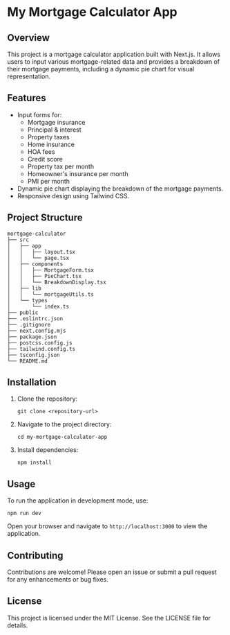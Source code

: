 # My Mortgage Calculator App

## Overview
This project is a mortgage calculator application built with Next.js. It allows users to input various mortgage-related data and provides a breakdown of their mortgage payments, including a dynamic pie chart for visual representation.

## Features
- Input forms for:
  - Mortgage insurance
  - Principal & interest
  - Property taxes
  - Home insurance
  - HOA fees
  - Credit score
  - Property tax per month
  - Homeowner's insurance per month
  - PMI per month
- Dynamic pie chart displaying the breakdown of the mortgage payments.
- Responsive design using Tailwind CSS.

## Project Structure
```
mortgage-calculator
├── src
│   ├── app
│   │   ├── layout.tsx
│   │   └── page.tsx
│   ├── components
│   │   ├── MortgageForm.tsx
│   │   ├── PieChart.tsx
│   │   └── BreakdownDisplay.tsx
│   ├── lib
│   │   └── mortgageUtils.ts
│   └── types
│       └── index.ts
├── public
├── .eslintrc.json
├── .gitignore
├── next.config.mjs
├── package.json
├── postcss.config.js
├── tailwind.config.ts
├── tsconfig.json
└── README.md
```

## Installation
1. Clone the repository:
   ```
   git clone <repository-url>
   ```
2. Navigate to the project directory:
   ```
   cd my-mortgage-calculator-app
   ```
3. Install dependencies:
   ```
   npm install
   ```

## Usage
To run the application in development mode, use:
```
npm run dev
```
Open your browser and navigate to `http://localhost:3000` to view the application.

## Contributing
Contributions are welcome! Please open an issue or submit a pull request for any enhancements or bug fixes.

## License
This project is licensed under the MIT License. See the LICENSE file for details.